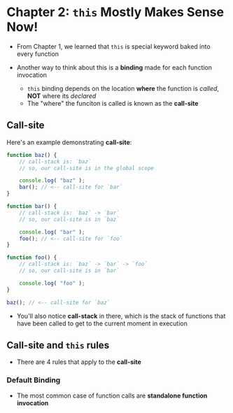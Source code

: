 # Chapter 2: `this` Mostly Makes Sense Now!

* From Chapter 1, we learned that `this` is special keyword baked into every function

* Another way to think about this is a **binding** made for each function invocation
  * `this` binding depends on the location **where** the function is *called*, **NOT** where its *declared*
  * The "where" the funciton is called is known as  the **call-site**

## Call-site

Here's an example demonstrating **call-site**:

```javascript
function baz() {
    // call-stack is: `baz`
    // so, our call-site is in the global scope

    console.log( "baz" );
    bar(); // <-- call-site for `bar`
}

function bar() {
    // call-stack is: `baz` -> `bar`
    // so, our call-site is in `baz`

    console.log( "bar" );
    foo(); // <-- call-site for `foo`
}

function foo() {
    // call-stack is: `baz` -> `bar` -> `foo`
    // so, our call-site is in `bar`

    console.log( "foo" );
}

baz(); // <-- call-site for `baz`
```

* You'll also notice **call-stack** in there, which is the stack of functions that have been called to get to the current moment in execution

## Call-site and `this` rules

* There are 4 rules that apply to the **call-site**

### Default Binding 
* The most common case of function calls are **standalone function invocation** 


